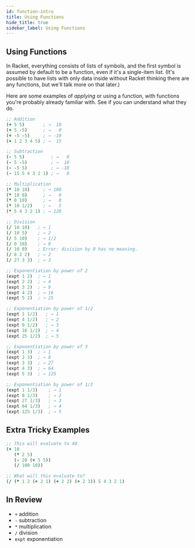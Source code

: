 ```yaml
---
id: function-intro
title: Using Functions
hide_title: true
sidebar_label: Using Functions
---
```


## Using Functions

In Racket, everything consists of lists of symbols, and the first symbol is
assumed by default to be a function, even if it's a single-item list. (It's
possible to have lists with only data inside without Racket thinking there are
any functions, but we'll talk more on that later.)

Here are some examples of *applying* or using a function, with functions you're 
probably already familiar with. See if you can understand what they do.

``` clojure
;; Addition
(+ 5 5)       ; →  10
(+ 5 -5)      ; →   0
(+ -5 -5)     ; → -10
(+ 1 2 3 4 5) ; →  15

;; Subtraction
(- 5 5)          ; →   0
(- 5 -5)         ; →  10
(- -5 5)         ; → -10
(- 15 5 4 3 2 1) ; →   0

;; Multiplication
(* 10 10)     ; → 100
(* 10 0)      ; →   0
(* 0 10)      ; →   0
(* 10 1/2)    ; →   5
(* 5 4 3 2 1) ; → 120

;; Division
(/ 10 10)   ; → 1
(/ 10 5)    ; → 2
(/ 5 10)    ; → 1/2
(/ 0 10)    ; → 0
(/ 10 0)    ; Error: division by 0 has no meaning.
(/ 8 2 2)   ; → 2
(/ 27 3 3)  ; → 3

;; Exponentiation by power of 2
(expt 1 2)  ; → 1
(expt 2 2)  ; → 4
(expt 3 2)  ; → 9
(expt 4 2)  ; → 16
(expt 5 2)  ; → 25

;; Exponentiation by power of 1/2
(expt 1 1/2)   ; → 1
(expt 4 1/2)   ; → 2
(expt 9 1/2)   ; → 3
(expt 16 1/2)  ; → 4
(expt 25 1/2)  ; → 5

;; Exponentiation by power of 3
(expt 1 3)  ; → 1
(expt 2 3)  ; → 8
(expt 3 3)  ; → 27
(expt 4 3)  ; → 64
(expt 5 3)  ; → 125

;; Exponentiation by power of 1/3
(expt 1 1/3)    ; → 1
(expt 8 1/3)    ; → 2
(expt 27 1/3)   ; → 3
(expt 64 1/3)   ; → 4
(expt 125 1/3)  ; → 5
```

## Extra Tricky Examples
``` clojure
;; This will evaluate to 40
(+ 10
   (* 2 5)
   (- 20 (+ 5 5)) 
   (/ 100 10))

;; What will this evaluate to?
(/ (* 1 2 (+ 2 1) (+ 2 2) (+ 2 3)) 5 4 3 2 1)
```

## In Review
* `+` addition
* `-` subtraction
* `*` multiplication
* `/` division
* `expt` exponentiation
